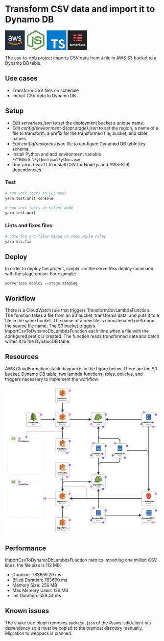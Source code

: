 # Transform CSV data and import it to Dynamo DB
![AWS](./docs/images/aws-64x64.png) 
![node](./docs/images/nodejs-64x64.png) ![typescript](./docs/images/typescript-64x64.png) ![serverless](./docs/images/serverless-64x64.png)

The csv-to-dbb project imports CSV data from a file in AWS S3 bucket to a Dynamo DB table.

## Use cases
* Transform CSV files on schedule
* Import CSV data to Dynamo DB

## Setup
* Edit *serverless.json* to set the deployment bucket a unique name.
* Edit *config/environment-${opt.stage}.json* to set the region, a name of a file to transform, a prefix for the transformed file, bucket, and table names.
* Edit *config/resources.json* file to configure Dynamod DB table key schema.
* Install Python and add environment variable `PYTHON=D:\Python\bin\Python.exe`
* Run `yarn install` to install CSV for Node.js and AWS-SDK dependencies.
### Test
``` bash 
# run unit tests in CLI mode 
yarn test:unit:console 
```
``` bash
# run unit tests in silent mode
yarn test:unit
```
### Lints and fixes files
``` bash
# auto fix src files based on code style rules  
yarn src:fix
```

## Deploy
In order to deploy the project, simply run the serverless deploy command with the stage option. For example:

    serverless deploy --stage staging

## Workflow
There is a CloudWatch rule that triggers TransformCsvLambdaFunction. The function takes a file from an S3 bucket, transforms data, and puts it to a file in the same bucket. The name of a new file is concatenated prefix and the source file name.
The S3 bucket triggers ImportCsvToDynamoDbLambdaFunction each time when a file with the configured prefix is created. The function reads transformed data and batch writes it to the DynamoDB table.

## Resources
AWS CloudFormation stack diagram is in the figure below. There are the S3 bucket, Dynamo DB table, two lambda functions, roles, policies, and triggers necessary to implement the workflow.<br />

![AWS](./docs/images/cloudformation_template.png)<br />

## Performance
ImportCsvToDynamoDbLambdaFunction metrics importing one million CSV lines, the file size is 112 MB:
* Duration: 783659.29 ms
* Billed Duration: 783660 ms
* Memory Size: 256 MB
* Max Memory Used: 136 MB
* Init Duration: 559.44 ms

## Known issues
The shake tree plugin removes `package.json` of the @aws-sdk/client-sts dependency so it must be copied to the topmost directory manually. Migration to webpack is planned.